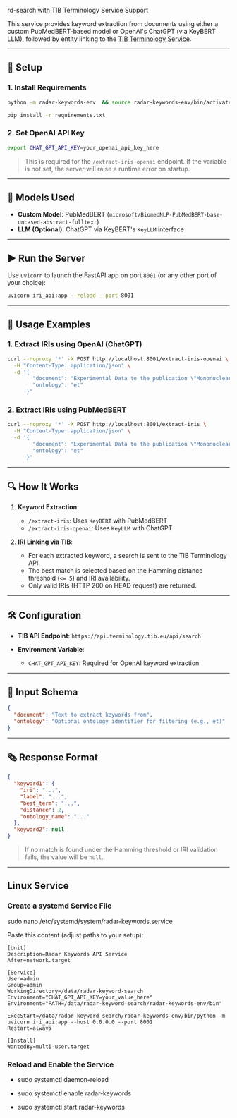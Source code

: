 
rd-search with TIB Terminology Service Support

This service provides keyword extraction from documents using either a custom PubMedBERT-based model or OpenAI's ChatGPT (via KeyBERT LLM), followed by entity linking to the [TIB Terminology Service](https://api.terminology.tib.eu).

---

## 🚀 Setup

### 1. Install Requirements

```bash
python -m radar-keywords-env  && source radar-keywords-env/bin/activate

pip install -r requirements.txt
```

### 2. Set OpenAI API Key

```bash
export CHAT_GPT_API_KEY=your_openai_api_key_here
```

> This is required for the `/extract-iris-openai` endpoint. If the variable is not set, the server will raise a runtime error on startup.

---

## 🧠 Models Used

* **Custom Model**: PubMedBERT (`microsoft/BiomedNLP-PubMedBERT-base-uncased-abstract-fulltext`)
* **LLM (Optional)**: ChatGPT via KeyBERT's `KeyLLM` interface

---

## ▶️ Run the Server

Use `uvicorn` to launch the FastAPI app on port `8001` (or any other port of your choice):

```bash
uvicorn iri_api:app --reload --port 8001
```

---

## 🧪 Usage Examples

### 1. Extract IRIs using OpenAI (ChatGPT)

```bash
curl --noproxy '*' -X POST http://localhost:8001/extract-iris-openai \
  -H "Content-Type: application/json" \
  -d '{
        "document": "Experimental Data to the publication \"Mononuclear and multinuclear O^N^O-donor Zn(II) complexes as robust catalysts for the production and depolymerization of poly(lactide)\"",
        "ontology": "et"
      }'
```

### 2. Extract IRIs using PubMedBERT

```bash
curl --noproxy '*' -X POST http://localhost:8001/extract-iris \
  -H "Content-Type: application/json" \
  -d '{
        "document": "Experimental Data to the publication \"Mononuclear and multinuclear O^N^O-donor Zn(II) complexes as robust catalysts for the production and depolymerization of poly(lactide)\"",
        "ontology": "et"
      }'
```

---

## 🔍 How It Works

1. **Keyword Extraction**:

   * `/extract-iris`: Uses `KeyBERT` with PubMedBERT
   * `/extract-iris-openai`: Uses `KeyLLM` with ChatGPT

2. **IRI Linking via TIB**:

   * For each extracted keyword, a search is sent to the TIB Terminology API.
   * The best match is selected based on the Hamming distance threshold (`<= 5`) and IRI availability.
   * Only valid IRIs (HTTP 200 on HEAD request) are returned.

---

## 🛠 Configuration

* **TIB API Endpoint**: `https://api.terminology.tib.eu/api/search`
* **Environment Variable**:

  * `CHAT_GPT_API_KEY`: Required for OpenAI keyword extraction

---

## 📄 Input Schema

```json
{
  "document": "Text to extract keywords from",
  "ontology": "Optional ontology identifier for filtering (e.g., et)"
}
```

---

## 🗞 Response Format

```json
{
  "keyword1": {
    "iri": "...",
    "label": "...",
    "best_term": "...",
    "distance": 2,
    "ontology_name": "..."
  },
  "keyword2": null
}
```

> If no match is found under the Hamming threshold or IRI validation fails, the value will be `null`.

---


## Linux Service
### Create a systemd Service File

sudo nano /etc/systemd/system/radar-keywords.service

Paste this content (adjust paths to your setup):
```
[Unit]
Description=Radar Keywords API Service
After=network.target

[Service]
User=admin
Group=admin
WorkingDirectory=/data/radar-keyword-search
Environment="CHAT_GPT_API_KEY=your_value_here"
Environment="PATH=/data/radar-keyword-search/radar-keywords-env/bin"

ExecStart=/data/radar-keyword-search/radar-keywords-env/bin/python -m uvicorn iri_api:app --host 0.0.0.0 --port 8001
Restart=always

[Install]
WantedBy=multi-user.target

```

### Reload and Enable the Service

* sudo systemctl daemon-reload

* sudo systemctl enable radar-keywords

* sudo systemctl start radar-keywords
